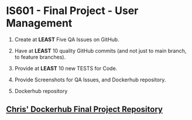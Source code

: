 # IS601 - Final Project - User Management

1.  Create at **LEAST** Five QA Issues on GitHub.


2.  Have at **LEAST** 10 quality GitHub commits (and not just to main branch, to feature branches).

3.  Provide at **LEAST** 10 new TESTS for Code.

4.  Provide Screenshots for QA Issues, and Dockerhub repository.

5.  Dockerhub repository
## [Chris' Dockerhub Final Project Repository](https://hub.docker.com/repository/docker/ck378/user_management/general)

